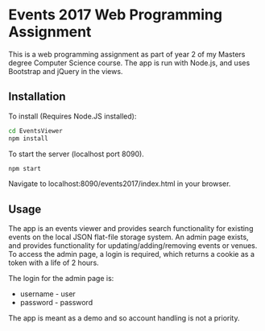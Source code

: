# Events 2017 Web Programming Assignment

This is a web programming assignment as part of year 2 of my Masters degree Computer Science course. The app is run with Node.js, and uses Bootstrap and jQuery in the views.



## Installation
To install (Requires Node.JS installed):
```bash
cd EventsViewer
npm install
```

To start the server (localhost port 8090).
```bash
npm start
```
Navigate to localhost:8090/events2017/index.html in your browser.

## Usage

The app is an events viewer and provides search functionality for existing events on the local JSON flat-file storage system. An admin  page exists, and provides functionality for updating/adding/removing events or venues. To access the admin page, a login is required, which returns a cookie as a token with a life of 2 hours.

The login for the admin page is:
* username - user
* password - password

The app is meant as a demo and so account handling is not a priority.
